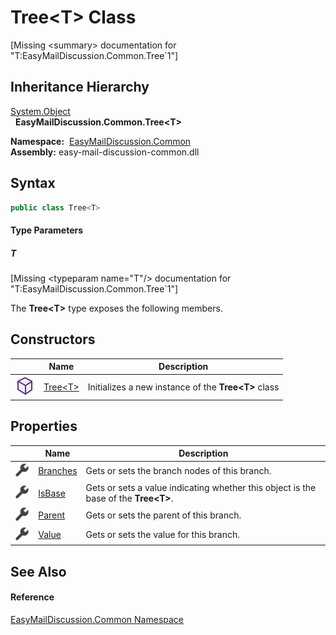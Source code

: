 Tree&lt;T> Class
================

[Missing &lt;summary> documentation for "T:EasyMailDiscussion.Common.Tree`1"]



Inheritance Hierarchy
---------------------
[System.Object][1]  
  **EasyMailDiscussion.Common.Tree&lt;T>**  

  **Namespace:**  [EasyMailDiscussion.Common][2]  
  **Assembly:** easy-mail-discussion-common.dll

Syntax
------

```csharp
public class Tree<T>

```

#### Type Parameters

##### *T*

[Missing &lt;typeparam name="T"/> documentation for "T:EasyMailDiscussion.Common.Tree`1"]


The **Tree&lt;T>** type exposes the following members.


Constructors
------------

|                  | Name            | Description                                            |
| ---------------- | --------------- | ------------------------------------------------------ |
| ![Public method] | [Tree&lt;T>][3] | Initializes a new instance of the **Tree&lt;T>** class |


Properties
----------

|                    | Name          | Description                                                                            |
| ------------------ | ------------- | -------------------------------------------------------------------------------------- |
| ![Public property] | [Branches][4] | Gets or sets the branch nodes of this branch.                                          |
| ![Public property] | [IsBase][5]   | Gets or sets a value indicating whether this object is the base of the **Tree&lt;T>**. |
| ![Public property] | [Parent][6]   | Gets or sets the parent of this branch.                                                |
| ![Public property] | [Value][7]    | Gets or sets the value for this branch.                                                |


See Also
--------

#### Reference
[EasyMailDiscussion.Common Namespace][2]  

[1]: https://docs.microsoft.com/dotnet/api/system.object
[2]: ../README.md
[3]: _ctor.md
[4]: Branches.md
[5]: IsBase.md
[6]: Parent.md
[7]: Value.md
[Public method]: ../../icons/pubmethod.svg "Public method"
[Public property]: ../../icons/pubproperty.svg "Public property"